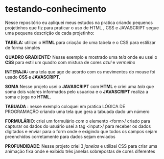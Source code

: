 # testando-conhecimento

Nesse repositório eu apliquei meus estudos na pratica criando pequenos projetinhos
 que fiz para praticar o uso de HTML , CSS e JAVASCRIPT segue uma pequena descrição
 de cada projetinho:



**TABELA:** utilizei  o **HTML** para criação de uma tabela e o CSS para estilizar de forma simples

**QUADRO GRADIENTE:** Nesse  exemplo e mostrado uma  _tela_ onde eu usei o __CSS__ para  estil  um quadro com mistura de cores  _azul_ e _vermelho_

**INTERAJA:** uma tela que age de acordo com os movimentos  do mouse foi usado **CSS e JAVASCRIPT.**


**SOMA**  Nesse projeto usei o __JAVASCRIPT__ com __HTML__  e criei uma _tela_  que soma dois valores informados pelo usuarioa
e o       __JAVASCRIPT__ realiza a soma  e joga  no __HTML.__



 **TABUADA** : nesse exemplo coloquei em pratica LÓGICA DE PROGRAMAÇÃO criando 
uma tela que gera a tabuada dado um número


 **FORMULÁRIO**:  criei um formulário  com o elemento \<form>/
 criado para capturar os dados do usuário 
 usei a tag \<input>/  para receber os dados digitados e enviar para o form
 onde e exigindo que todos os campos sejam preenchidos corretamente para dados sejam enviados

**PROFUNDIDADE**: Nesse projeto criei 3 _janelas_ e  utilizei CSS
 para criar uma animação fixa onde e exibido  três janelas 
sobrepostas de cores diferentes
